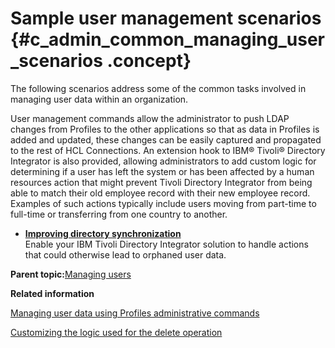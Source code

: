 # Sample user management scenarios {#c_admin_common_managing_user_scenarios .concept}

The following scenarios address some of the common tasks involved in managing user data within an organization.

User management commands allow the administrator to push LDAP changes from Profiles to the other applications so that as data in Profiles is added and updated, these changes can be easily captured and propagated to the rest of HCL Connections. An extension hook to IBM® Tivoli® Directory Integrator is also provided, allowing administrators to add custom logic for determining if a user has left the system or has been affected by a human resources action that might prevent Tivoli Directory Integrator from being able to match their old employee record with their new employee record. Examples of such actions typically include users moving from part-time to full-time or transferring from one country to another.

-   **[Improving directory synchronization](../admin/t_admin_common_update_user_status.md)**  
Enable your IBM Tivoli Directory Integrator solution to handle actions that could otherwise lead to orphaned user data.

**Parent topic:**[Managing users](../admin/c_admin_common_user_life_cycle_over.md)

**Related information**  


[Managing user data using Profiles administrative commands](../admin/t_admin_profiles_manage_users.md)

[Customizing the logic used for the delete operation](../admin/t_admin_profiles_customize_delete_logic.md)

